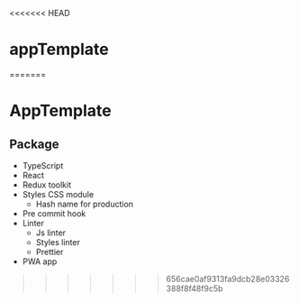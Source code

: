 <<<<<<< HEAD
# appTemplate
=======
# AppTemplate
## Package
- TypeScript
- React
- Redux toolkit
- Styles CSS module
  - Hash name for production
- Pre commit hook
- Linter
  - Js linter
  - Styles linter
  - Prettier
- PWA app 
>>>>>>> 656cae0af9313fa9dcb28e03326388f8f48f9c5b
